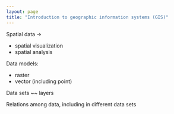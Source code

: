 ```yaml
---
layout: page
title: "Introduction to geographic information systems (GIS)"
---
```


Spatial data  ->

- spatial visualization
- spatial analysis

Data models:

- raster
- vector (including point)

Data sets ~~ layers

Relations among data, including in different data sets
